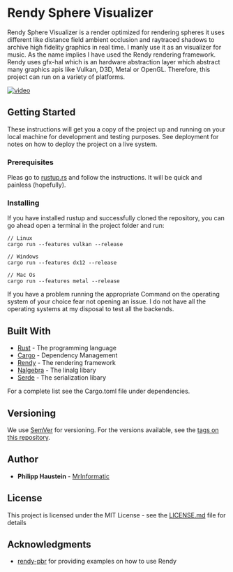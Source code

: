 # Rendy Sphere Visualizer

Rendy Sphere Visualizer is a render optimized for rendering 
spheres it uses different like distance field ambient occlusion
and raytraced shadows to archive high fidelity graphics in
real time. I manly use it as an visualizer for music. As the 
name implies I have used the Rendy rendering
framework. Rendy uses gfx-hal which is an hardware abstraction
layer which abstract many graphics apis like Vulkan, D3D, Metal
or OpenGL. Therefore, this project can run on a variety of 
platforms.

[![video](http://img.youtube.com/vi/Hfbo6E0vXDM/0.jpg)](http://www.youtube.com/watch?v=Hfbo6E0vXDM "video")

## Getting Started

These instructions will get you a copy of the project up and running on your local machine for development and testing purposes. See deployment for notes on how to deploy the project on a live system.

### Prerequisites

Pleas go to [rustup.rs](https://rustup.rs/) and follow the 
instructions. It will be quick and painless (hopefully).

### Installing

If you have installed rustup and successfully cloned the 
repository, you can go ahead open a terminal in the project
folder and run: 

```
// Linux
cargo run --features vulkan --release

// Windows
cargo run --features dx12 --release

// Mac Os
cargo run --features metal --release
```

If you have a problem running the appropriate Command on the
operating system of your choice fear not opening an issue. 
I do not have all the operating systems at my disposal to test
all the backends.

## Built With

* [Rust](https://www.rust-lang.org/) - The programming language
* [Cargo](https://doc.rust-lang.org/cargo/) - Dependency Management
* [Rendy](https://github.com/amethyst/rendy) - The rendering framework
* [Nalgebra](https://nalgebra.org/) - The linalg libary
* [Serde](https://serde.rs/) - The serialization libary

For a complete list see the Cargo.toml file under dependencies.

## Versioning

We use [SemVer](http://semver.org/) for versioning. For the versions available, see the [tags on this repository](https://github.com/MrInformatic/rendy-sphere-visualizer/tags). 

## Author

* **Philipp Haustein** - [MrInformatic](https://github.com/MrInformatic)

## License

This project is licensed under the MIT License - see the [LICENSE.md](LICENSE.md) file for details

## Acknowledgments

* [rendy-pbr](https://github.com/termhn/rendy-pbr) for providing
examples on how to use Rendy


